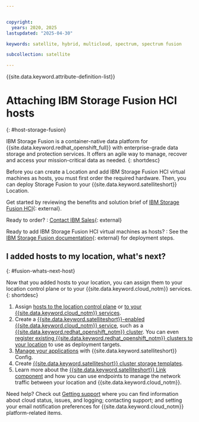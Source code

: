 ```yaml
---


copyright:
  years: 2020, 2025
lastupdated: "2025-04-30"

keywords: satellite, hybrid, multicloud, spectrum, spectrum fusion

subcollection: satellite

---
```


{{site.data.keyword.attribute-definition-list}}


# Attaching IBM Storage Fusion HCI hosts
{: #host-storage-fusion}

IBM Storage Fusion is a container-native data platform for {{site.data.keyword.redhat_openshift_full}} with enterprise-grade data storage and protection services. It offers an agile way to manage, recover and access your mission-critical data as needed.
{: shortdesc}

Before you can create a Location and add IBM Storage Fusion HCI virtual machines as hosts, you must first order the required hardware. Then, you can deploy Storage Fusion to your {{site.data.keyword.satelliteshort}} Location. 

Get started by reviewing the benefits and solution brief of [IBM Storage Fusion HCI](https://www.ibm.com/products/storage-fusion){: external}.


Ready to order?
:   [Contact IBM Sales](https://www.ibm.com/products/storage-fusion){: external}

Ready to add IBM Storage Fusion HCI virtual machines as hosts?
:   See the [IBM Storage Fusion documentation](https://www.ibm.com/docs/en/storage-fusion/storage/2.6.0?topic=cloud-satellite-storage-fusion-hci-system){: external} for deployment steps.

## I added hosts to my location, what's next?
{: #fusion-whats-next-host}

Now that you added hosts to your location, you can assign them to your location control plane or to your {{site.data.keyword.cloud_notm}} services.
{: shortdesc}

1. Assign [hosts to the location control plane](/docs/satellite?topic=satellite-setup-control-plane) or [to your {{site.data.keyword.cloud_notm}} services](/docs/satellite?topic=satellite-assigning-hosts).
2. Create a [{{site.data.keyword.satelliteshort}}-enabled {{site.data.keyword.cloud_notm}} service](/docs/satellite?topic=satellite-managed-services), such as a [{{site.data.keyword.redhat_openshift_notm}} cluster](/docs/openshift?topic=openshift-satellite-clusters). You can even [register existing {{site.data.keyword.redhat_openshift_notm}} clusters to your location](/docs/satellite?topic=satellite-register-openshift-clusters) to use as deployment targets.
3. [Manage your applications](/docs/satellite?topic=satellite-cluster-config) with {{site.data.keyword.satelliteshort}} Config.
4. Create [{{site.data.keyword.satelliteshort}} cluster storage templates](/docs/satellite?topic=satellite-storage-template-ov).
5. Learn more about the [{{site.data.keyword.satelliteshort}} Link component](/docs/satellite?topic=satellite-link-location-cloud) and how you can use endpoints to manage the network traffic between your location and {{site.data.keyword.cloud_notm}}.

Need help? Check out [Getting support](/docs/satellite?topic=satellite-get-help) where you can find information about cloud status, issues, and logging; contacting support; and setting your email notification preferences for {{site.data.keyword.cloud_notm}} platform-related items.
